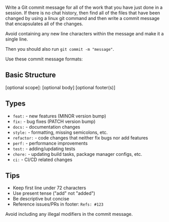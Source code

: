 Write a Git commit message for all of the work that you have just done in a session. If there is no chat history, then find all of the files that have been changed by using a linux git command and then write a commit message that encapsulates all of the changes.

Avoid containing any new line characters within the message and make it a single line.

Then you should also run `git commit -m "message"`.

Use these commit message formats:

## Basic Structure

<type>[optional scope]: <description>
[optional body]
[optional footer(s)]

## Types

- `feat:` - new features (MINOR version bump)
- `fix:` - bug fixes (PATCH version bump)
- `docs:` - documentation changes
- `style:` - formatting, missing semicolons, etc.
- `refactor:` - code changes that neither fix bugs nor add features
- `perf:` - performance improvements
- `test:` - adding/updating tests
- `chore:` - updating build tasks, package manager configs, etc.
- `ci:` - CI/CD related changes

## Tips

- Keep first line under 72 characters
- Use present tense ("add" not "added")
- Be descriptive but concise
- Reference issues/PRs in footer: `Refs: #123`

Avoid including any illegal modifiers in the commit message.